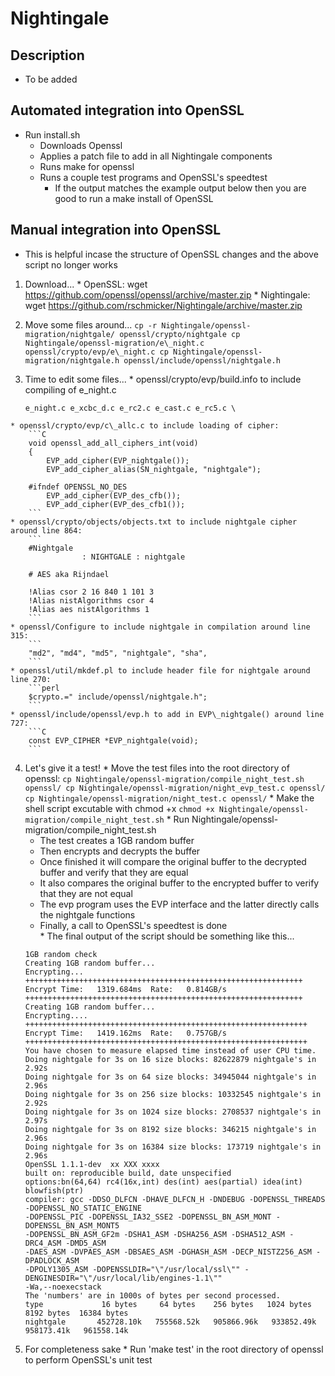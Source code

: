 # Nightingale

## Description
  - To be added

## Automated integration into OpenSSL
  - Run install.sh
    * Downloads Openssl
    * Applies a patch file to add in all Nightingale components
    * Runs make for openssl
    * Runs a couple test programs and OpenSSL's speedtest
        * If the output matches the example output below then you are good to run a make install of OpenSSL

## Manual integration into OpenSSL
  - This is helpful incase the structure of OpenSSL changes
    and the above script no longer works
  
  1. Download...
    * OpenSSL:      wget https://github.com/openssl/openssl/archive/master.zip
    * Nightingale:  wget https://github.com/rschmicker/Nightingale/archive/master.zip
  
  2. Move some files around...
    ```
    cp -r Nightingale/openssl-migration/nightgale/ openssl/crypto/nightgale
    cp Nightingale/openssl-migration/e\_night.c openssl/crypto/evp/e\_night.c
    cp Nightingale/openssl-migration/nightgale.h openssl/include/openssl/nightgale.h
    ```
  3. Time to edit some files...
    * openssl/crypto/evp/build.info to include compiling of e\_night.c
        ```
        e_night.c e_xcbc_d.c e_rc2.c e_cast.c e_rc5.c \
        ```
    * openssl/crypto/evp/c\_allc.c to include loading of cipher:
        ```C
        void openssl_add_all_ciphers_int(void)
        {
            EVP_add_cipher(EVP_nightgale());
            EVP_add_cipher_alias(SN_nightgale, "nightgale");
        
        #ifndef OPENSSL_NO_DES
            EVP_add_cipher(EVP_des_cfb());
            EVP_add_cipher(EVP_des_cfb1());
        ```
    * openssl/crypto/objects/objects.txt to include nightgale cipher around line 864:
        ```
        #Nightgale
                    : NIGHTGALE : nightgale
                        
        # AES aka Rijndael

        !Alias csor 2 16 840 1 101 3
        !Alias nistAlgorithms csor 4
        !Alias aes nistAlgorithms 1
        ```
    * openssl/Configure to include nightgale in compilation around line 315:
        ```
        "md2", "md4", "md5", "nightgale", "sha",
        ```
    * openssl/util/mkdef.pl to include header file for nightgale around line 270:
        ```perl
        $crypto.=" include/openssl/nightgale.h";
        ```
    * openssl/include/openssl/evp.h to add in EVP\_nightgale() around line 727:
        ```C
        const EVP_CIPHER *EVP_nightgale(void);
        ```
  
  4. Let's give it a test!
    * Move the test files into the root directory of openssl:
	```
	cp Nightingale/openssl-migration/compile_night_test.sh openssl/
	cp Nightingale/openssl-migration/night_evp_test.c openssl/
	cp Nightingale/openssl-migration/night_test.c openssl/
	```
    * Make the shell script excutable with chmod +x
	```
	chmod +x Nightingale/openssl-migration/compile_night_test.sh
	```
    * Run Nightingale/openssl-migration/compile\_night\_test.sh
        * The test creates a 1GB random buffer
        * Then encrypts and decrypts the buffer
        * Once finished it will compare the original buffer 
          to the decrypted buffer and verify that they are equal
        * It also compares the original buffer to the encrypted buffer 
          to verify that they are not equal
        * The evp program uses the EVP interface and the latter 
          directly calls the nightgale functions
        * Finally, a call to OpenSSL's speedtest is done                                                
    * The final output of the script should be something like this...
        ```
        1GB random check
        Creating 1GB random buffer...
        Encrypting...
        ++++++++++++++++++++++++++++++++++++++++++++++++++++++++++++++
        Encrypt Time:   1319.684ms  Rate:   0.814GB/s
        ++++++++++++++++++++++++++++++++++++++++++++++++++++++++++++++
        Creating 1GB random buffer...
        Encrypting....
        +++++++++++++++++++++++++++++++++++++++++++++++++++++++++++++++
        Encrypt Time:   1419.162ms  Rate:   0.757GB/s
        +++++++++++++++++++++++++++++++++++++++++++++++++++++++++++++++
        You have chosen to measure elapsed time instead of user CPU time.
        Doing nightgale for 3s on 16 size blocks: 82622879 nightgale's in 2.92s
        Doing nightgale for 3s on 64 size blocks: 34945044 nightgale's in 2.96s
        Doing nightgale for 3s on 256 size blocks: 10332545 nightgale's in 2.92s
        Doing nightgale for 3s on 1024 size blocks: 2708537 nightgale's in 2.97s
        Doing nightgale for 3s on 8192 size blocks: 346215 nightgale's in 2.96s
        Doing nightgale for 3s on 16384 size blocks: 173719 nightgale's in 2.96s
        OpenSSL 1.1.1-dev  xx XXX xxxx
        built on: reproducible build, date unspecified
        options:bn(64,64) rc4(16x,int) des(int) aes(partial) idea(int) blowfish(ptr) 
        compiler: gcc -DDSO_DLFCN -DHAVE_DLFCN_H -DNDEBUG -DOPENSSL_THREADS -DOPENSSL_NO_STATIC_ENGINE 
        -DOPENSSL_PIC -DOPENSSL_IA32_SSE2 -DOPENSSL_BN_ASM_MONT -DOPENSSL_BN_ASM_MONT5 
        -DOPENSSL_BN_ASM_GF2m -DSHA1_ASM -DSHA256_ASM -DSHA512_ASM -DRC4_ASM -DMD5_ASM 
        -DAES_ASM -DVPAES_ASM -DBSAES_ASM -DGHASH_ASM -DECP_NISTZ256_ASM -DPADLOCK_ASM 
        -DPOLY1305_ASM -DOPENSSLDIR="\"/usr/local/ssl\"" -DENGINESDIR="\"/usr/local/lib/engines-1.1\""  
        -Wa,--noexecstack
        The 'numbers' are in 1000s of bytes per second processed.
        type             16 bytes     64 bytes    256 bytes   1024 bytes   8192 bytes  16384 bytes
        nightgale       452728.10k   755568.52k   905866.96k   933852.49k   958173.41k   961558.14k
        ```
  5. For completeness sake
    * Run 'make test' in the root directory of openssl to 
      perform OpenSSL's unit test

